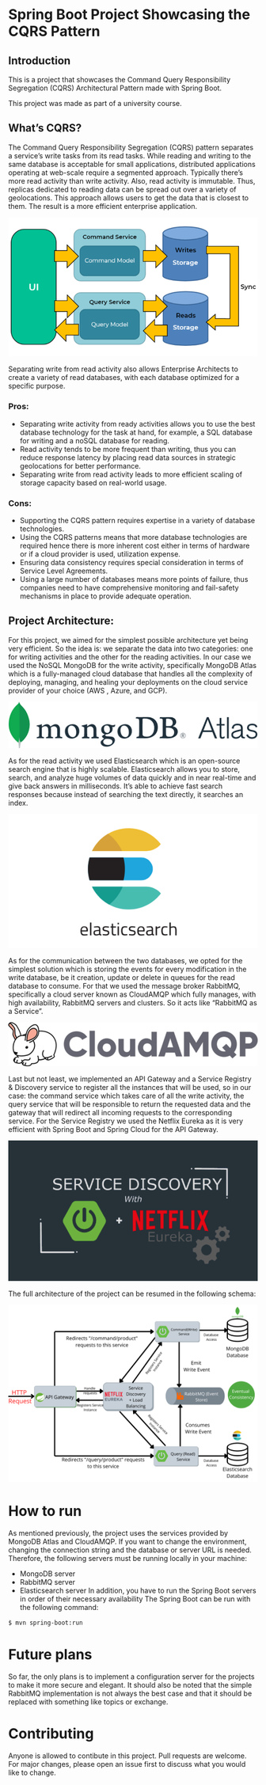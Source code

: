# Spring Boot Project Showcasing the CQRS Pattern
## Introduction  
This is a project that showcases the Command Query Responsibility Segregation (CQRS) Architectural Pattern made with Spring Boot.  

This project was made as part of a university course.

## What’s CQRS?  
The Command Query Responsibility Segregation (CQRS) pattern separates a service’s write tasks from its read tasks. While reading and writing to the same database is acceptable for small applications, distributed applications operating at web-scale require a segmented approach. Typically there’s more read activity than write activity. Also, read activity is immutable. Thus, replicas dedicated to reading data can be spread out over a variety of geolocations. This approach allows users to get the data that is closest to them. The result is a more efficient enterprise application.

<p align="center">
  <img src="/assets/cqrs.png" alt="CQRS Schema"/>
</p>

Separating write from read activity also allows Enterprise Architects to
create a variety of read databases, with each database optimized for
a specific purpose.
### Pros:
+ Separating write activity from ready activities allows you to use
the best database technology for the task at hand, for example,
a SQL database for writing and a noSQL database for reading.
+ Read activity tends to be more frequent than writing, thus you
can reduce response latency by placing read data sources in
strategic geolocations for better performance.
+ Separating write from read activity leads to more efficient scaling
of storage capacity based on real-world usage.
### Cons:
- Supporting the CQRS pattern requires expertise in a variety of
database technologies.
- Using the CQRS patterns means that more database technologies
are required hence there is more inherent cost either in terms of
hardware or if a cloud provider is used, utilization expense.
- Ensuring data consistency requires special consideration in terms
of Service Level Agreements.
- Using a large number of databases means more points of failure,
thus companies need to have comprehensive monitoring and
fail-safety mechanisms in place to provide adequate operation.

## Project Architecture:
For this project, we aimed for the simplest possible architecture yet
being very efficient. So the idea is: we separate the data into two
categories: one for writing activities and the other for the reading
activities. In our case we used the NoSQL MongoDB for the write
activity, specifically MongoDB Atlas which is a fully-managed cloud
database that handles all the complexity of deploying, managing, and
healing your deployments on the cloud service provider of your choice
(AWS , Azure, and GCP).

<p align="center">
  <img src="/assets/mongodb.png" alt="MongoDB Logo"/>
</p>

As for the read activity we used Elasticsearch which is an open-source
search engine that is highly scalable.
Elasticsearch allows you to store, search, and analyze huge volumes of
data quickly and in near real-time and give back answers in
milliseconds. It’s able to achieve fast search responses because instead
of searching the text directly, it searches an index.

<p align="center">
  <img src="/assets/es2.png" alt="Elasticsearch Logo"/>
</p>

As for the communication between the two databases, we opted for
the simplest solution which is storing the events for every modification in
the write database, be it creation, update or delete in queues for the
read database to consume. For that we used the message broker
RabbitMQ, specifically a cloud server known as CloudAMQP which fully
manages, with high availability, RabbitMQ servers and clusters. So it
acts like “RabbitMQ as a Service”.

<p align="center">
  <img src="/assets/cloudamqp2.png" alt="CloudAMQP Logo"/>
</p>

Last but not least, we implemented an API Gateway and a Service
Registry & Discovery service to register all the instances that will be
used, so in our case: the command service which takes care of all the
write activity, the query service that will be responsible to return the
requested data and the gateway that will redirect all incoming
requests to the corresponding service.
For the Service Registry we used the Netflix Eureka as it is very efficient
with Spring Boot and Spring Cloud for the API Gateway.

<p align="center">
  <img src="/assets/service-discovery.png" alt="Service Discovery with Netflix Eureka"/>
</p>

The full architecture of the project can be resumed in the following schema:

<p align="center">
  <img src="/assets/project-architecture-cropped.png" alt="Full Project Architecture"/>
</p>

# How to run  

As mentioned previously, the project uses the services provided by MongoDB Atlas and CloudAMQP. If you want to change the environment, changing the connection string and the database or server URL is needed.  
Therefore, the following servers must be running locally in your machine:  
+ MongoDB server
+ RabbitMQ server
+ Elasticsearch server
In addition, you have to run the Spring Boot servers in order of their necessary availability
The Spring Boot can be run with the following command: 
```sh
$ mvn spring-boot:run
```

# Future plans

So far, the only plans is to implement a configuration server for the projects to make it more secure and elegant. It should also be noted that the simple RabbitMQ implementation is not always the best case and that it should be replaced with something like topics or exchange.

# Contributing

Anyone is allowed to contibute in this project. Pull requests are welcome.
For major changes, please open an issue first to discuss what you would like to change.
